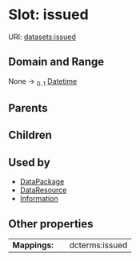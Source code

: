 
# Slot: issued




URI: [datasets:issued](https://w3id.org/linkml/manifesto/issued)


## Domain and Range

None &#8594;  <sub>0..1</sub> [Datetime](types/Datetime.md)

## Parents


## Children


## Used by

 * [DataPackage](DataPackage.md)
 * [DataResource](DataResource.md)
 * [Information](Information.md)

## Other properties

|  |  |  |
| --- | --- | --- |
| **Mappings:** | | dcterms:issued |

